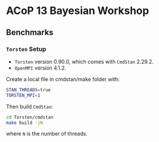 # ACoP 13 Bayesian Workshop

## Benchmarks

### `Torsten` Setup

- `Torsten` version 0.90.0, which comes with `CmdStan` 2.29.2.
- `OpenMPI` version 4.1.2.

Create a local file in cmdstan/make folder with:

```bash
STAN_THREADS=true
TORSTEN_MPI=1
```

Then build `CmdStan`:

```bash
cd Torsten/cmdstan
make build -jN
```

where `N` is the number of threads.
